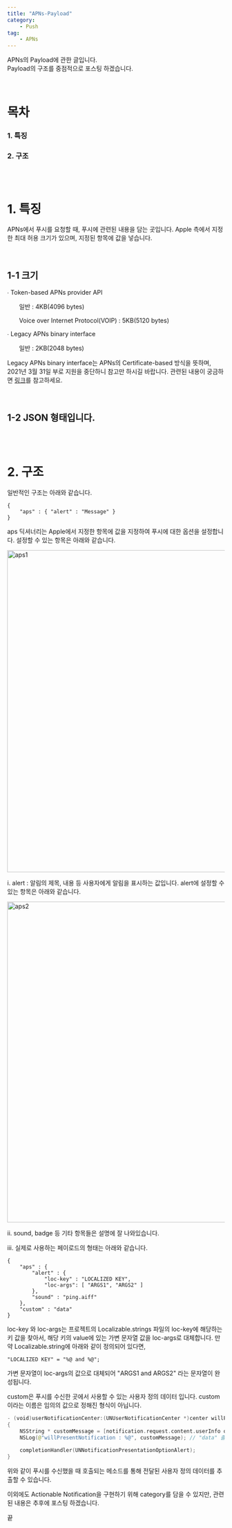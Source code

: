 ```yaml
---
title: "APNs-Payload"
category:
    - Push
tag:
    - APNs
---
```


APNs의 Payload에 관한 글입니다.   
Payload의 구조를 중점적으로 포스팅 하겠습니다.

<br/>

# 목차


### 1. 특징

### 2. 구조

<br/>
<br/>

# 1. 특징

APNs에서 푸시를 요청할 때, 푸시에 관련된 내용을 담는 곳입니다. Apple 측에서 지정한 최대 허용 크기가 있으며, 지정된 항목에 값을 넣습니다.

<br/>

## 1-1 크기

∙ Token-based APNs provider API

&nbsp;&nbsp;&nbsp;&nbsp;&nbsp;&nbsp;&nbsp;일반 : 4KB(4096 bytes)

&nbsp;&nbsp;&nbsp;&nbsp;&nbsp;&nbsp;&nbsp;Voice over Internet Protocol(VOIP) : 5KB(5120 bytes)

∙ Legacy APNs binary interface

&nbsp;&nbsp;&nbsp;&nbsp;&nbsp;&nbsp;&nbsp;일반 : 2KB(2048 bytes)

Legacy APNs binary interface는 APNs의 Certificate-based 방식을 뜻하며, 2021년 3월 31일 부로 지원을 중단하니 참고만 하시길 바랍니다. 관련된 내용이 궁금하면 [링크](https://developer.apple.com/kr/news/)를 참고하세요.

<br/>

## 1-2 JSON 형태입니다.

<br/>
<br/>

# 2. 구조

일반적인 구조는 아래와 같습니다.

~~~
{
    "aps" : { "alert" : "Message" }
}
~~~

aps 딕셔너리는 Apple에서 지정한 항목에 값을 지정하여 푸시에 대한 옵션을 설정합니다. 설정할 수 있는 항목은 아래와 같습니다.

<img width="745" alt="aps1" src="https://user-images.githubusercontent.com/61190690/98885617-b2b87880-24d5-11eb-92f4-553e2abf17e4.png">

<br/>

i. alert : 알림의 제목, 내용 등 사용자에게 알림을 표시하는 값입니다. alert에 설정할 수 있는 항목은 아래와 같습니다.

<img width="742" alt="aps2" src="https://user-images.githubusercontent.com/61190690/98885821-12af1f00-24d6-11eb-8e6a-e856bad3ed9d.png">

ii. sound, badge 등 기타 항목들은 설명에 잘 나와있습니다.

iii. 실제로 사용하는 페이로드의 형태는 아래와 같습니다.

~~~
{
    "aps" : {
        "alert" : {
            "loc-key" : "LOCALIZED KEY",
            "loc-args": [ "ARGS1", "ARGS2" ]
        },
        "sound" : "ping.aiff"
    },
    "custom" : "data"
}
~~~

loc-key 와 loc-args는 프로젝트의 Localizable.strings 파일의 loc-key에 해당하는 키 값을 찾아서, 해당 키의 value에 있는 가변 문자열 값을 loc-args로 대체합니다. 만약 Localizable.string에 아래와 같이 정의되어 있다면,

~~~
"LOCALIZED KEY" = "%@ and %@";
~~~

가변 문자열이 loc-args의 값으로 대체되어 "ARGS1 and ARGS2" 라는 문자열이 완성됩니다.

custom은 푸시를 수신한 곳에서 사용할 수 있는 사용자 정의 데이터 입니다. custom 이라는 이름은 임의의 값으로 정해진 형식이 아닙니다.

~~~swift
- (void)userNotificationCenter:(UNUserNotificationCenter *)center willPresentNotification:(UNNotification *)notification withCompletionHandler:(void (^)(UNNotificationPresentationOptions))completionHandler
{
    NSString * customMessage = [notification.request.content.userInfo objectForKey:@"custom"];
    NSLog(@"willPresentNotification : %@", customMessage); // "data" 출력
    
    completionHandler(UNNotificationPresentationOptionAlert);
}
~~~

위와 같이 푸시를 수신했을 때 호출되는 메소드를 통해 전달된 사용자 정의 데이터를 추출할 수 있습니다.

이외에도 Actionable Notification을 구현하기 위해 category를 담을 수 있지만, 관련된 내용은 추후에 포스팅 하겠습니다.

끝

